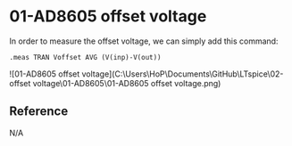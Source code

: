 # 01-AD8605 offset voltage

In order to measure the offset voltage, we can simply add this command:

`.meas TRAN Voffset AVG (V(inp)-V(out))`

![01-AD8605 offset voltage](C:\Users\HoP\Documents\GitHub\LTspice\02-offset voltage\01-AD8605\01-AD8605 offset voltage.png)

## Reference

N/A
